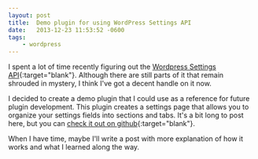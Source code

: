 ```yaml
---
layout: post
title:  Demo plugin for using WordPress Settings API
date:   2013-12-23 11:53:52 -0600
tags:
    - wordpress
---
```


I spent a lot of time recently figuring out the [Wordpress Settings API](http://codex.wordpress.org/Settings_API){:target="blank"}. Although there are still parts of it that remain shrouded in mystery, I think I've got a decent handle on it now.

I decided to create a demo plugin that I could use as a reference for future plugin development. This plugin creates a settings page that allows you to organize your settings fields into sections and tabs. It's a bit long to post here, but you can [check it out on github](https://github.com/brawlins/my-settings-tabs){:target="blank"}.

When I have time, maybe I'll write a post with more explanation of how it works and what I learned along the way.
